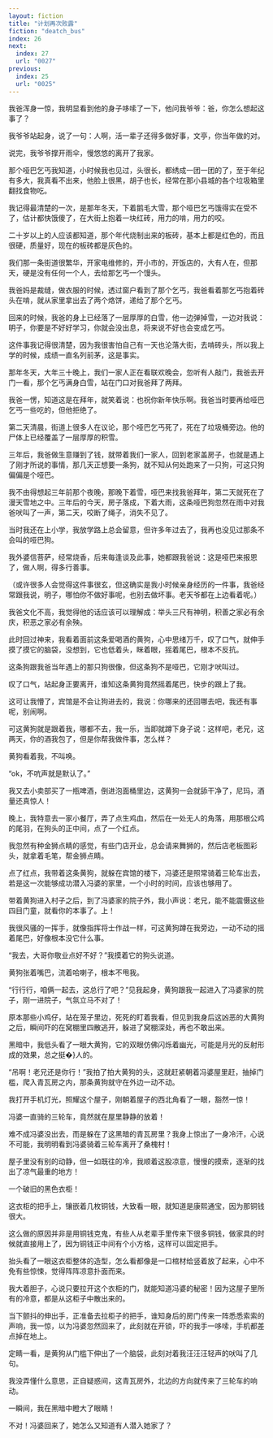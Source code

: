 ```yaml
---
layout: fiction
title: "计划再次败露"
fiction: "deatch_bus"
index: 26
next:
  index: 27
  url: "0027"
previous:
  index: 25
  url: "0025"
---
```

我爸浑身一惊，我明显看到他的身子哆嗦了一下，他问我爷爷：爸，你怎么想起这事了？

我爷爷站起身，说了一句：人啊，活一辈子还得多做好事，文亭，你当年做的对。

说完，我爷爷撑开雨伞，慢悠悠的离开了我家。

那个哑巴乞丐我知道，小时候我也见过，头很长，都绣成一团一团的了，至于年纪有多大，我真看不出来，他脸上很黑，胡子也长，经常在那小县城的各个垃圾箱里翻找食物吃。

我记得最清楚的一次，是那年冬天，下着鹅毛大雪，那个哑巴乞丐饿得实在受不了，估计都快饿傻了，在大街上抱着一块红砖，用力的啃，用力的咬。

二十岁以上的人应该都知道，那个年代烧制出来的板砖，基本上都是红色的，而且很硬，质量好，现在的板砖都是灰色的。

我们那一条街道很繁华，开家电维修的，开小市的，开饭店的，大有人在，但那天，硬是没有任何一个人，去给那乞丐一个馒头。

我爸妈是裁缝，做衣服的时候，透过窗户看到了那个乞丐，我爸看着那乞丐抱着砖头在啃，就从家里拿出去了两个烙饼，递给了那个乞丐。

回来的时候，我爸的身上已经落了一层厚厚的白雪，他一边弹掉雪，一边对我说：明子，你要是不好好学习，你就会没出息，将来说不好也会变成乞丐。

这件事我记得很清楚，因为我很害怕自己有一天也沦落大街，去啃砖头，所以我上学的时候，成绩一直名列前茅，这是事实。

那年冬天，大年三十晚上，我们一家人正在看联欢晚会，忽听有人敲门，我爸去开门一看，那个乞丐满身白雪，站在门口对我爸拜了两拜。

我爸一愣，知道这是在拜年，就笑着说：也祝你新年快乐啊。我爸当时要再给哑巴乞丐一些吃的，但他拒绝了。

第二天清晨，街道上很多人在议论，那个哑巴乞丐死了，死在了垃圾桶旁边。他的尸体上已经覆盖了一层厚厚的积雪。

三年后，我爸做生意赚到了钱，就带着我们一家人，回到老家盖房子，也就是遇上了刚才所说的事情，那几天正想要一条狗，就不知从何处跑来了一只狗，可这只狗偏偏是个哑巴。

我不由得想起三年前那个夜晚，那晚下着雪，哑巴来找我爸拜年，第二天就死在了漫天雪地之中。三年后的今天，房子落成，下着大雨，这条哑巴狗忽然在雨中对我爸吠叫了一声，第二天，咬断了绳子，消失不见了。

当时我还在上小学，我放学路上总会留意，但许多年过去了，我再也没见过那条不会叫的哑巴狗。

我外婆信菩萨，经常烧香，后来每逢谈及此事，她都跟我爸说：这是哑巴来报恩了，做人啊，得多行善事。

（或许很多人会觉得这件事很玄，但这确实是我小时候亲身经历的一件事，我爸经常跟我说，明子，哪怕你不做好事呢，也别去做坏事。老天爷都在上边看着呢。）

我爸文化不高，我觉得他的话应该可以理解成：举头三尺有神明，积善之家必有余庆，积恶之家必有余殃。

此时回过神来，我看着面前这条爱喝酒的黄狗，心中思绪万千，叹了口气，就伸手摸了摸它的脑袋，没想到，它也低着头，眯着眼，摇着尾巴，根本不反抗。

这条狗跟我爸当年遇上的那只狗很像，但这条狗不是哑巴，它刚才吠叫过。

叹了口气，站起身正要离开，谁知这条黄狗竟然摇着尾巴，快步的跟上了我。

这可让我懵了，宾馆是不会让狗进去的，我说：你哪来的还回哪去吧，我还有事呢，别闹啊。

可这黄狗就是跟着我，哪都不去，我一乐，当即就蹲下身子说：这样吧，老兄，这两天，你的酒我包了，但是你帮我做件事，怎么样？

黄狗看着我，不叫唤。

“ok，不吭声就是默认了。”

我又去小卖部买了一瓶啤酒，倒进泡面桶里边，这黄狗一会就舔干净了，尼玛，酒量还真惊人！

晚上，我特意去一家小餐厅，弄了点生鸡血，然后在一处无人的角落，用那根公鸡的尾羽，在狗头的正中间，点了一个红点。

我忽然有种金狮点睛的感觉，有些门店开业，总会请来舞狮的，然后店老板图彩头，就拿着毛笔，帮金狮点睛。

点了红点，我带着这条黄狗，就躲在宾馆的楼下，冯婆还是照常骑着三轮车出去，若是这一次能够成功潜入冯婆的家里，一个小时的时间，应该也够用了。

带着黄狗进入村子之后，到了冯婆家的院子外，我小声说：老兄，能不能震慑这些四目门童，就看你的本事了。上！

我很风骚的一挥手，就像指挥将士作战一样，可这黄狗蹲在我旁边，一动不动的摇着尾巴，好像根本没它什么事。

“我去，大哥你敬业点好不好？”我摸着它的狗头说道。

黄狗张着嘴巴，流着哈喇子，根本不甩我。

“行行行，咱俩一起去，这总行了吧？”见我起身，黄狗跟我一起进入了冯婆家的院子，刚一进院子，气氛立马不对了！

原本那些小鸡仔，站在笼子里边，死死的盯着我看，但见到我身后这凶恶的大黄狗之后，瞬间吓的在窝棚里四散逃开，躲进了窝棚深处，再也不敢出来。

黑暗中，我低头看了一眼大黄狗，它的双眼仿佛闪烁着幽光，可能是月光的反射形成的效果，总之挺�}人的。

“吊啊！老兄还是你行！”我拍了拍大黄狗的头，这就赶紧朝着冯婆屋里赶，抽掉门槛，爬入青瓦房之内，那条黄狗就守在外边一动不动。

我打开手机灯光，照耀这个屋子，刚朝着屋子的西北角看了一眼，豁然一惊！

冯婆一直骑的三轮车，竟然就在屋里静静的放着！

难不成冯婆没出去，而是躲在了这黑暗的青瓦房里？我身上惊出了一身冷汗，心说不可能，我明明看到冯婆骑着三轮车离开了桑槐村！

屋子里没有别的动静，但一如既往的冷，我顺着这股凉意，慢慢的摸索，逐渐的找出了凉气最重的地方！

一个破旧的黑色衣柜！

这衣柜的把手上，镶嵌着几枚铜钱，大致看一眼，就知道是康熙通宝，因为那铜钱很大。

这么做的原因并非是用铜钱克鬼，有些人从老辈手里传来下很多铜钱，做家具的时候就直接用上了，因为铜钱正中间有个小方格，这样可以固定把手。

抬头看了一眼这衣柜整体的造型，怎么看都像是一口棺材给竖着放了起来，心中不免有些惊悚，觉得阵阵凉意扑面而来。

我大着胆子，心说只要拉开这个衣柜的门，就能知道冯婆的秘密！因为这屋子里所有的冷意，都是从这柜子中散出来的。

当下颤抖的伸出手，正准备去拉柜子的把手，谁知身后的房门传来一阵悉悉索索的声响，我一惊，以为冯婆忽然回来了，此刻就在开锁，吓的我手一哆嗦，手机都差点掉在地上。

定睛一看，是黄狗从门槛下伸出了一个脑袋，此刻对着我汪汪汪轻声的吠叫了几句。

我没弄懂什么意思，正自疑惑间，这青瓦房外，北边的方向就传来了三轮车的响动。

一瞬间，我在黑暗中瞪大了眼睛！

不对！冯婆回来了，她怎么又知道有人潜入她家了？